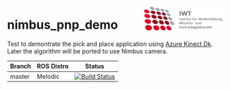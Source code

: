 <img src="./doc/images/IWT.png" align="right"
     title="IWT logo" width="184" height="55">

# nimbus_pnp_demo

Test to demontrate the pick and place application using [Azure Kinect Dk](https://azure.microsoft.com/en-us/services/kinect-dk/). Later the algorithm will be ported to use Nimbus camera. 

|Branch    | ROS Distro | Status    |
|----------|------------|-----------|
|master    | Melodic    |[![Build Status](https://travis-ci.org/prachandabhanu/nimbus_pnp_demo.svg?branch=test%2Fazure_kuka)](https://travis-ci.org/prachandabhanu/nimbus_pnp_demo)|
